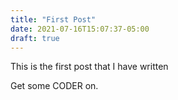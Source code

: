 ```yaml
---
title: "First Post"
date: 2021-07-16T15:07:37-05:00
draft: true
---
```


This is the first post that I have written

Get some CODER on.
